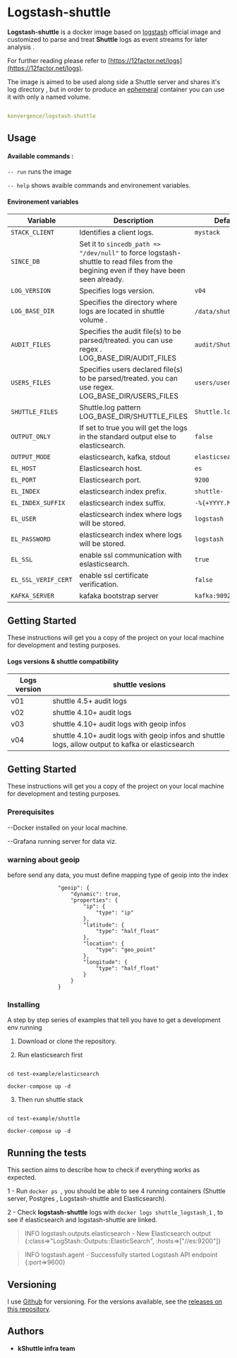 

# Logstash-shuttle

**Logstash-shuttle** is a docker image based on [logstash]([https://hub.docker.com/r/library/logstash/tags/](https://hub.docker.com/r/library/logstash/tags/)) official image and customized to parse and treat **Shuttle** logs as event streams for later analysis .

For further reading please refer to [https://12factor.net/logs](https://12factor.net/logs).

The image is aimed to be used along side a Shuttle server and shares it's log directory , but in order to produce an [ephemeral]([https://docs.docker.com/develop/develop-images/dockerfile_best-practices/#containers-should-be-ephemeral](https://docs.docker.com/develop/develop-images/dockerfile_best-practices/#containers-should-be-ephemeral)) container you can use it with only a named volume.

```yaml

konvergence/logstash-shuttle

```

## Usage

#### Available commands :

`-- run` runs the image

`-- help` shows avaible commands and environement variables.

#### Environement variables

|Variable |Description |Default value |
|--|--|--|
| `STACK_CLIENT`| Identifies a client logs. |`mystack` |
| `SINCE_DB`| Set it to `sincedb_path => "/dev/null"` to force logstash-shuttle to read files from the begining even if they have been seen already.|
| `LOG_VERSION`| Specifies logs version. |`v04`|
| `LOG_BASE_DIR`| Specifies the directory where logs are located in shuttle volume .|`/data/shuttle/home/logs`.|
| `AUDIT_FILES`| Specifies the audit file(s) to be parsed/treated. you can use regex . LOG_BASE_DIR/AUDIT_FILES|`audit/ShuttleAudit.csv`|
| `USERS_FILES`|Specifies users declared file(s) to be parsed/treated. you can use regex. LOG_BASE_DIR/USERS_FILES|`users/users`|
| `SHUTTLE_FILES`| Shuttle.log pattern LOG_BASE_DIR/SHUTTLE_FILES|`Shuttle.log`|
| `OUTPUT_ONLY`| If set to true you will get the logs in the standard output else to elasticsearch. |`false`|
| `OUTPUT_MODE`| elasticsearch, kafka, stdout | `elasticsearch` |
| `EL_HOST`| Elasticsearch host. |`es`|
| `EL_PORT`| Elasticsearch port. |`9200`|
| `EL_INDEX`|elasticsearch index prefix.|`shuttle-`|
| `EL_INDEX_SUFFIX`|elasticsearch index suffix.|`-%{+YYYY.MM.dd}`|
| `EL_USER`|elasticsearch index where logs will be stored.|`logstash`|
| `EL_PASSWORD`|elasticsearch index where logs will be stored.|`logstash`|
| `EL_SSL`|enable ssl communication with eslasticsearch.  |`true` |
| `EL_SSL_VERIF_CERT`|enable ssl certificate verification.|`false`|
| `KAFKA_SERVER`| kafaka bootstrap server | `kafka:9092` |



## Getting Started
These instructions will get you a copy of the project on your local machine for development and testing purposes.


#### Logs versions & shuttle compatibility

|Logs version| shuttle vesions |
|--|--|
| v01|  shuttle 4.5+ audit logs|
| v02|  shuttle 4.10+ audit logs|
| v03|  shuttle 4.10+ audit logs with geoip infos|
| v04|  shuttle 4.10+ audit logs with geoip infos and shuttle logs, allow output to kafka or elasticsearch|
## Getting Started

These instructions will get you a copy of the project on your local machine for development and testing purposes.

### Prerequisites

--Docker installed on your local machine.

--Grafana running server for data viz.

### warning about geoip
before send any data, you must define mapping type of geoip into the index

                    "geoip": {
                        "dynamic": true,
                        "properties": {
                            "ip": {
                                "type": "ip"
                            },
                            "latitude": {
                                "type": "half_float"
                            },
                            "location": {
                                "type": "geo_point"
                            },
                            "longitude": {
                                "type": "half_float"
                            }
                        }
                    }

### Installing

A step by step series of examples that tell you have to get a development env running

1. Download or clone the repository.

2. Run elasticsearch first

```

cd test-example/elasticsearch

docker-compose up -d

```

3. Then run shuttle stack

```

cd test-example/shuttle

docker-compose up -d

```

## Running the tests

This section aims to describe how to check if everything works as expected.

1 - Run `docker ps `, you should be able to see 4 running containers (Shuttle server, Postgres , Logstash-shuttle and Elasticsearch).

2 - Check **logstash-shuttle** logs with `docker logs shuttle_logstash_1` , to see if elasticsearch and logstash-shuttle are linked.

> INFO logstash.outputs.elasticsearch - New Elasticsearch output {:class=>"LogStash::Outputs::ElasticSearch", :hosts=>["//es:9200"]}

> INFO logstash.agent - Successfully started Logstash API endpoint {:port=>9600}

## Versioning

I use [Github]([https://github.com/](https://github.com/)) for versioning. For the versions available, see the [releases on this repository]([https://github.com/slassh/logstash-shuttle/releases](https://github.com/slassh/logstash-shuttle/releases)).

## Authors

* **kShuttle infra team**

